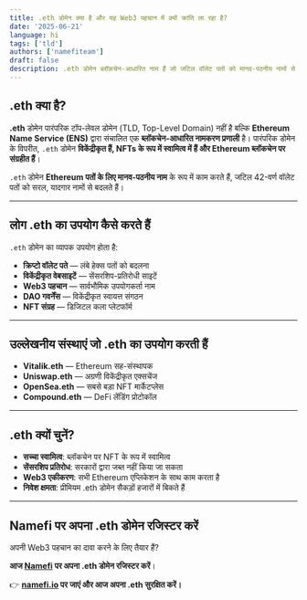 ```yaml
---
title: .eth डोमेन क्या है और यह Web3 पहचान में क्यों क्रांति ला रहा है?
date: '2025-06-21'
language: hi
tags: ['tld']
authors: ['namefiteam']
draft: false
description: .eth डोमेन ब्लॉकचेन-आधारित नाम हैं जो जटिल वॉलेट पतों को मानव-पठनीय नामों से बदलते हैं। जानें कि ENS कैसे Web3 पहचान और डिजिटल स्वामित्व को बदल रहा है।
---
```


## **.eth क्या है?**

**.eth** डोमेन पारंपरिक टॉप-लेवल डोमेन (TLD, Top-Level Domain) नहीं है बल्कि **Ethereum Name Service (ENS)** द्वारा संचालित एक **ब्लॉकचेन-आधारित नामकरण प्रणाली** है। पारंपरिक डोमेन के विपरीत, `.eth` डोमेन **विकेंद्रीकृत हैं, NFTs के रूप में स्वामित्व में हैं और Ethereum ब्लॉकचेन पर संग्रहीत हैं**।

`.eth` डोमेन **Ethereum पतों के लिए मानव-पठनीय नाम** के रूप में काम करते हैं, जटिल 42-वर्ण वॉलेट पतों को सरल, यादगार नामों से बदलते हैं।

---

## **लोग .eth का उपयोग कैसे करते हैं**

`.eth` डोमेन का व्यापक उपयोग होता है:

* **क्रिप्टो वॉलेट पते** — लंबे हेक्स पतों को बदलना
* **विकेंद्रीकृत वेबसाइटें** — सेंसरशिप-प्रतिरोधी साइटें
* **Web3 पहचान** — सार्वभौमिक उपयोगकर्ता नाम
* **DAO गवर्नेंस** — विकेंद्रीकृत स्वायत्त संगठन
* **NFT संग्रह** — डिजिटल कला प्लेटफॉर्म

---

## **उल्लेखनीय संस्थाएं जो .eth का उपयोग करती हैं**

* **Vitalik.eth** — Ethereum सह-संस्थापक
* **Uniswap.eth** — अग्रणी विकेंद्रीकृत एक्सचेंज
* **OpenSea.eth** — सबसे बड़ा NFT मार्केटप्लेस
* **Compound.eth** — DeFi लेंडिंग प्रोटोकॉल

---

## **.eth क्यों चुनें?**

* **सच्चा स्वामित्व**: ब्लॉकचेन पर NFT के रूप में स्वामित्व
* **सेंसरशिप प्रतिरोध**: सरकारों द्वारा जब्त नहीं किया जा सकता
* **Web3 एकीकरण**: सभी Ethereum एप्लिकेशन के साथ काम करता है
* **निवेश क्षमता**: प्रीमियम .eth डोमेन सैकड़ों हजारों में बिकते हैं

---

## **Namefi पर अपना .eth डोमेन रजिस्टर करें**

अपनी Web3 पहचान का दावा करने के लिए तैयार हैं?

**आज [Namefi](https://namefi.io) पर अपना .eth डोमेन रजिस्टर करें**।

👉 **[namefi.io](https://namefi.io) पर जाएं और आज अपना .eth सुरक्षित करें।**